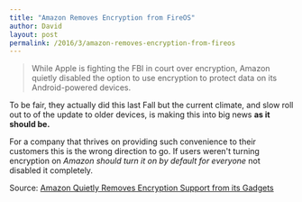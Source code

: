 ```yaml
---
title: "Amazon Removes Encryption from FireOS"
author: David
layout: post
permalink: /2016/3/amazon-removes-encryption-from-fireos
---
```

>While Apple is fighting the FBI in court over encryption, Amazon quietly disabled the option to use encryption to protect data on its Android-powered devices.

To be fair, they actually did this last Fall but the current climate, and slow roll out to of the update to older devices, is making this into big news **as it should be.**

For a company that thrives on providing such convenience to their customers this is the wrong direction to go. If users weren't turning encryption on _Amazon should turn it on by default for everyone_ not disabled it completely.

Source: [Amazon Quietly Removes Encryption Support from its Gadgets](http://motherboard.vice.com/read/amazon-removes-device-encryption-fire-os-kindle-phones-and-tablets)
